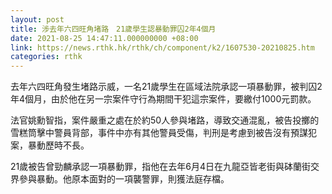 ```yaml
---
layout: post
title: 涉去年六四旺角堵路　21歲學生認暴動罪囚2年4個月
date: 2021-08-25 14:47:11.000000000 +08:00
link: https://news.rthk.hk/rthk/ch/component/k2/1607530-20210825.htm
categories: rthk
---
```


去年六四旺角發生堵路示威，一名21歲學生在區域法院承認一項暴動罪，被判囚2年4個月，由於他在另一宗案件守行為期間干犯這宗案件，要繳付1000元罰款。

法官姚勳智指，案件嚴重之處在於約50人參與堵路，導致交通混亂，被告投擲的雪糕筒擊中警員背部，事件中亦有其他警員受傷，判刑是考慮到被告沒有預謀犯案，暴動歷時不長。

21歲被告曾勁麟承認一項暴動罪，指他在去年6月4日在九龍亞皆老街與砵蘭街交界參與暴動。他原本面對的一項襲警罪，則獲法庭存檔。
